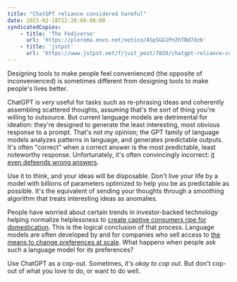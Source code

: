 ```yaml
---
title: "ChatGPT reliance considered harmful"
date: 2023-02-18T22:28:09-08:00
syndicatedCopies:
    - title: 'The Fediverse'
      url: 'https://pleroma.envs.net/notice/ASpSGG1Pn2hTBd7dz6'
    - title: 'jstpst'
      url: 'https://www.jstpst.net/f/just_post/7820/chatgpt-reliance-considered-harmful'
---
```

Designing tools to make people feel convenienced (the opposite of inconvenienced) is sometimes different from designing tools to make people's lives better.

ChatGPT is _very_ useful for tasks such as re-phrasing ideas and coherently assembling scattered thoughts, assuming that's the sort of thing you're willing to outsource. But current language models are detrimental for ideation: they're designed to generate the least interesting, most obvious response to a prompt. That's not my opinion; the GPT family of language models analyzes patterns in language, and generates predictable outputs. It's often "correct" when a correct answer is the most predictable, least noteworthy response. Unfortunately, it's often convincingly incorrect: [it even defeends wrong answers](https://simonwillison.net/2023/Feb/15/bing/#prompt-leaked).

Use it to think, and your ideas will be disposable. Don't live your life by a model with billions of parameters optimized to help you be as predictable as possible. It's the equivalent of sending your thoughts through a smoothing algorithm that treats interesting ideas as anomalies.

People have worried about certain trends in investor-backed technology helping normalize helplessness to [create captive consumers ripe for domestication](https://seirdy.one/posts/2021/01/27/whatsapp-and-the-domestication-of-users/). This is the logical conclusion of that process. Language models are often developed by and for companies who sell access to [the means to change preferences at scale](https://en.wikipedia.org/wiki/Online_advertising). What happens when people ask such a language model for _its_ preferences?

Use ChatGPT as a cop-out. Sometimes, _it's okay to cop out._ But don't cop-out of what you love to do, or want to do well.

